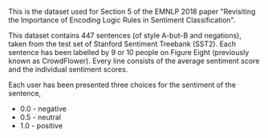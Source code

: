 This is the dataset used for Section 5 of the EMNLP 2018 paper "Revisiting the Importance of Encoding Logic Rules in Sentiment Classification".

This dataset contains 447 sentences (of style A-but-B and negations), taken from the test set of Stanford Sentiment Treebank (SST2). Each sentence has been labelled by 9 or 10 people on Figure Eight (previously known as CrowdFlower). Every line consists of the average sentiment score and the individual sentiment scores.

Each user has been presented three choices for the sentiment of the sentence,

* 0.0 - negative  
* 0.5 - neutral  
* 1.0 - positive
